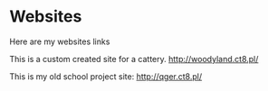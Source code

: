 # Websites
Here are my websites links

This is a custom created site for a cattery.
http://woodyland.ct8.pl/

This is my old school project site:
http://qger.ct8.pl/
